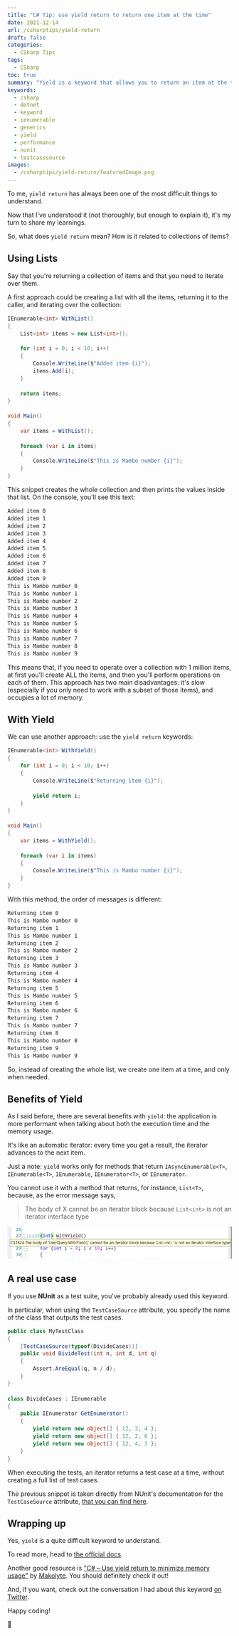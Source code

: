 ```yaml
---
title: "C# Tip: use yield return to return one item at the time"
date: 2021-12-14
url: /csharptips/yield-return
draft: false
categories:
  - CSharp Tips
tags:
  - CSharp
toc: true
summary: "Yield is a keyword that allows you to return an item at the time instead of creating a full list and returning it as a whole. "
keywords:
  - csharp
  - dotnet
  - keyword
  - ienumerable
  - generics
  - yield
  - performance
  - nunit
  - testcasesource
images:
  - /csharptips/yield-return/featuredImage.png
---
```


To me, `yield return` has always been one of the most difficult things to understand.

Now that I've understood it (not thoroughly, but enough to explain it), it's my turn to share my learnings.

So, what does `yield return` mean? How is it related to collections of items?

## Using Lists

Say that you're returning a collection of items and that you need to iterate over them.

A first approach could be creating a list with all the items, returning it to the caller, and iterating over the collection:

```cs
IEnumerable<int> WithList()
{
    List<int> items = new List<int>();

    for (int i = 0; i < 10; i++)
    {
        Console.WriteLine($"Added item {i}");
        items.Add(i);
    }

    return items;
}

void Main()
{
    var items = WithList();

    foreach (var i in items)
    {
        Console.WriteLine($"This is Mambo number {i}");
    }
}
```

This snippet creates the whole collection and then prints the values inside that list. On the console, you'll see this text:

```txt
Added item 0
Added item 1
Added item 2
Added item 3
Added item 4
Added item 5
Added item 6
Added item 7
Added item 8
Added item 9
This is Mambo number 0
This is Mambo number 1
This is Mambo number 2
This is Mambo number 3
This is Mambo number 4
This is Mambo number 5
This is Mambo number 6
This is Mambo number 7
This is Mambo number 8
This is Mambo number 9
```

This means that, if you need to operate over a collection with 1 million items, at first you'll create ALL the items, and then you'll perform operations on each of them. This approach has two main disadvantages: it's slow (especially if you only need to work with a subset of those items), and occupies a lot of memory.

## With Yield

We can use another approach: use the `yield return` keywords:

```cs
IEnumerable<int> WithYield()
{
    for (int i = 0; i < 10; i++)
    {
        Console.WriteLine($"Returning item {i}");

        yield return i;
    }
}

void Main()
{
    var items = WithYield();

    foreach (var i in items)
    {
        Console.WriteLine($"This is Mambo number {i}");
    }
}
```

With this method, the order of messages is different:

```txt
Returning item 0
This is Mambo number 0
Returning item 1
This is Mambo number 1
Returning item 2
This is Mambo number 2
Returning item 3
This is Mambo number 3
Returning item 4
This is Mambo number 4
Returning item 5
This is Mambo number 5
Returning item 6
This is Mambo number 6
Returning item 7
This is Mambo number 7
Returning item 8
This is Mambo number 8
Returning item 9
This is Mambo number 9
```

So, instead of creating the whole list, we create one item at a time, and only when needed.

## Benefits of Yield

As I said before, there are several benefits with `yield`: the application is more performant when talking about both the execution time and the memory usage.

It's like an automatic iterator: every time you get a result, the iterator advances to the next item.

Just a note: `yield` works only for methods that return `IAsyncEnumerable<T>`, `IEnumerable<T>`, `IEnumerable`, `IEnumerator<T>`, or `IEnumerator`.

You cannot use it with a method that returns, for instance, `List<T>`, because, as the error message says,

> The body of X cannot be an iterator block because `List<int>` is not an iterator interface type

![Cannot use yield return with lists](./yield-with-list.png)

## A real use case

If you use **NUnit** as a test suite, you've probably already used this keyword.

In particular, when using the `TestCaseSource` attribute, you specify the name of the class that outputs the test cases.

```cs
public class MyTestClass
{
    [TestCaseSource(typeof(DivideCases))]
    public void DivideTest(int n, int d, int q)
    {
        Assert.AreEqual(q, n / d);
    }
}

class DivideCases : IEnumerable
{
    public IEnumerator GetEnumerator()
    {
        yield return new object[] { 12, 3, 4 };
        yield return new object[] { 12, 2, 6 };
        yield return new object[] { 12, 4, 3 };
    }
}
```

When executing the tests, an iterator returns a test case at a time, without creating a full list of test cases.

The previous snippet is taken directly from NUnit's documentation for the `TestCaseSource` attribute, [that you can find here](https://docs.nunit.org/articles/nunit/writing-tests/attributes/testcasesource.html "TestCaseSource documentation on NUnit").

## Wrapping up

Yes, `yield` is a quite difficult keyword to understand.

To read more, head to [the official docs](https://docs.microsoft.com/en-us/dotnet/csharp/language-reference/keywords/yield?wt.mc_id=DT-MVP-5005077 "Yield documentation on Microsoft docs").

Another good resource is ["C# – Use yield return to minimize memory usage"](https://makolyte.com/csharp-use-yield-return-to-minimize-memory-usage/ "Another article about yield return by Makolyte") by [Makolyte](https://twitter.com/makolyte). You should definitely check it out!

And, if you want, check out the conversation I had about this keyword [on Twitter](https://twitter.com/BelloneDavide/status/1455973842762010630 "Twitter conversation about yield return").

Happy coding!

🐧

